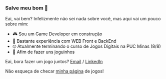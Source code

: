 ### Salve meu bom 👋
Eai, vai bem? Infelizmente não sei nada sobre você, mas aqui vai um pouco sobre mim:
- 🎮 Sou um Game Developer em construção
- 🎨 Bastante experiência com WEB Front e BackEnd
- 🤓 Atualmente terminando o curso de Jogos Digitais na PUC Minas (8/8)
- 🤔 Afim de fazer uns joguinhos

Eai, bora fazer um jogo juntos? [Email](mailto:cebojuan@gmail.com) / [LinkedIn](https://www.linkedin.com/in/juan-vitor/)

Não esqueça de checar [minha página](https://cebojuan.itch.io) de jogos!
